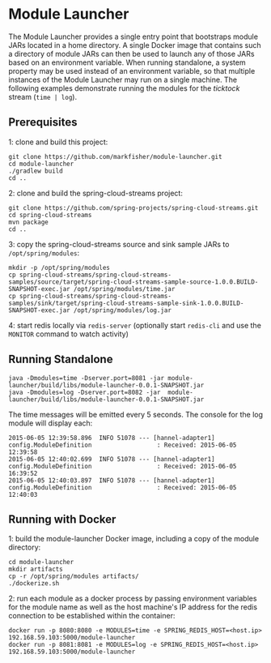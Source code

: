 # Module Launcher

The Module Launcher provides a single entry point that bootstraps module JARs located in a home directory. A single Docker image that contains such a directory of module JARs can then be used to launch any of those JARs based on an environment variable. When running standalone, a system property may be used instead of an environment variable, so that multiple instances of the Module Launcher may run on a single machine. The following examples demonstrate running the modules for the *ticktock* stream (`time | log`).

## Prerequisites

1: clone and build this project:

````
git clone https://github.com/markfisher/module-launcher.git
cd module-launcher
./gradlew build
cd ..
````

2: clone and build the spring-cloud-streams project:

````
git clone https://github.com/spring-projects/spring-cloud-streams.git
cd spring-cloud-streams
mvn package
cd ..
````

3: copy the spring-cloud-streams source and sink sample JARs to `/opt/spring/modules`:

````
mkdir -p /opt/spring/modules
cp spring-cloud-streams/spring-cloud-streams-samples/source/target/spring-cloud-streams-sample-source-1.0.0.BUILD-SNAPSHOT-exec.jar /opt/spring/modules/time.jar
cp spring-cloud-streams/spring-cloud-streams-samples/sink/target/spring-cloud-streams-sample-sink-1.0.0.BUILD-SNAPSHOT-exec.jar /opt/spring/modules/log.jar
````

4: start redis locally via `redis-server` (optionally start `redis-cli` and use the `MONITOR` command to watch activity)

## Running Standalone

````
java -Dmodules=time -Dserver.port=8081 -jar module-launcher/build/libs/module-launcher-0.0.1-SNAPSHOT.jar
java -Dmodules=log -Dserver.port=8082 -jar  module-launcher/build/libs/module-launcher-0.0.1-SNAPSHOT.jar
````

The time messages will be emitted every 5 seconds. The console for the log module will display each:

````
2015-06-05 12:39:58.896  INFO 51078 --- [hannel-adapter1] config.ModuleDefinition                  : Received: 2015-06-05 12:39:58
2015-06-05 12:40:02.699  INFO 51078 --- [hannel-adapter1] config.ModuleDefinition                  : Received: 2015-06-05 16:39:52
2015-06-05 12:40:03.897  INFO 51078 --- [hannel-adapter1] config.ModuleDefinition                  : Received: 2015-06-05 12:40:03
````

## Running with Docker

1: build the module-launcher Docker image, including a copy of the module directory:

````
cd module-launcher
mkdir artifacts
cp -r /opt/spring/modules artifacts/
./dockerize.sh
````

2: run each module as a docker process by passing environment variables for the module name as well as the host machine's IP address for the redis connection to be established within the container:

````
docker run -p 8080:8080 -e MODULES=time -e SPRING_REDIS_HOST=<host.ip> 192.168.59.103:5000/module-launcher
docker run -p 8081:8081 -e MODULES=log -e SPRING_REDIS_HOST=<host.ip> 192.168.59.103:5000/module-launcher
````
